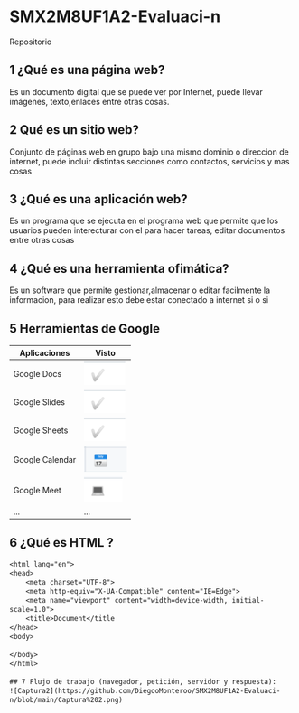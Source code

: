# SMX2M8UF1A2-Evaluaci-n
Repositorio

## 1 ¿Qué es una página web?

Es un documento digital que se puede ver por Internet, puede llevar imágenes, texto,enlaces entre otras cosas.

## 2 Qué es un sitio web?

Conjunto de páginas web en grupo bajo una mismo dominio o direccion de internet, puede incluir distintas secciones como contactos, servicios y mas cosas


## 3 ¿Qué es una aplicación web?

Es un programa que se ejecuta en el programa web que permite que los usuarios pueden interecturar con el para hacer tareas, editar documentos entre otras cosas

## 4 ¿Qué es una herramienta ofimática?

Es un software que permite gestionar,almacenar o editar facilmente la informacion, para realizar esto debe estar conectado a internet si o si 

## 5 Herramientas de Google

| Aplicaciones | Visto |
|--------------|-------|
| Google Docs  | ![TICK](https://github.com/DiegooMonteroo/SMX2M8UF1A2-Evaluaci-n/blob/main/Captura%20de%20pantalla%202024-09-27%20152658.png) |
| Google Slides |![TICK](https://github.com/DiegooMonteroo/SMX2M8UF1A2-Evaluaci-n/blob/main/Captura%20de%20pantalla%202024-09-27%20152658.png) |
| Google Sheets |![TICK](https://github.com/DiegooMonteroo/SMX2M8UF1A2-Evaluaci-n/blob/main/Captura%20de%20pantalla%202024-09-27%20152658.png) |
| Google Calendar |![CALENDARIO](https://github.com/DiegooMonteroo/SMX2M8UF1A2-Evaluaci-n/blob/main/Captura%20de%20pantalla%202024-09-27%20153121.png) |
| Google Meet |![ordenador](https://github.com/DiegooMonteroo/SMX2M8UF1A2-Evaluaci-n/blob/main/Captura%20de%20pantalla%202024-09-27%20153532.png) |
| ... | ... |

## 6 ¿Qué es HTML ?
```<!DOCTYPE html>
<html lang="en">
<head> 
	<meta charset="UTF-8">
	<meta http-equiv="X-UA-Compatible" content="IE=Edge">
	<meta name="viewport" content="width=device-width, initial-scale=1.0">
	<title>Document</title
</head>
<body>

</body>
</html>

## 7 Flujo de trabajo (navegador, petición, servidor y respuesta):
![Captura2](https://github.com/DiegooMonteroo/SMX2M8UF1A2-Evaluaci-n/blob/main/Captura%202.png)
